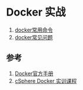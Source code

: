 # Docker 实战

1. [docker常用命令](./docker_cmd.md)
2. [docker常见问题](./docker_faq.md)


## 参考

1. [Docker官方手册](https://docs.docker.com/desktop/)
1. [cSphere Docker 实训课程](https://gitee.com/dockerf/docker-practice)